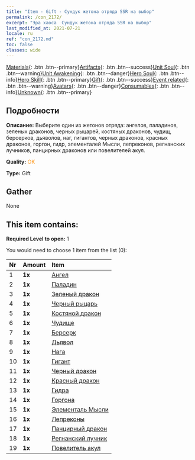 ```yaml
---
title: "Item - Gift - Сундук жетона отряда SSR на выбор"
permalink: /con_2172/
excerpt: "Эра хаоса  Сундук жетона отряда SSR на выбор"
last_modified_at: 2021-07-21
locale: ru
ref: "con_2172.md"
toc: false
classes: wide
---
```

 [Materials](/ItemsRU/){: .btn .btn--primary}[Artifacts](/ItemsRU/Artifacts/){: .btn .btn--success}[Unit Soul](/ItemsRU/UnitSoul/){: .btn .btn--warning}[Unit Awakening](/ItemsRU/UnitAwakening/){: .btn .btn--danger}[Hero Soul](/ItemsRU/HeroSoul/){: .btn .btn--info}[Hero Skill](/ItemsRU/HeroSkill/){: .btn .btn--primary}[Gift](/ItemsRU/Gift/){: .btn .btn--success}[Event related](/ItemsRU/Events/){: .btn .btn--warning}[Avatars](/ItemsRU/Avatars/){: .btn .btn--danger}[Consumables](/ItemsRU/Consumables/){: .btn .btn--info}[Unknown](/ItemsRU/Unknown/){: .btn .btn--primary}

## Подробности
 **Описание:** Выберите один из жетонов отряда: ангелов, паладинов, зеленых драконов, черных рыцарей, костяных драконов, чудищ, берсерков, дьяволов, наг, гигантов, черных драконов, красных драконов, горгон, гидр, элементалей Мысли, лепреконов, регнанских лучников, панцирных драконов или повелителей акул.

 **Quality:** <span style="color: #FF8C00">OK</span>

 **Type:** Gift

## Gather

  None

## This item contains:

 **Required Level to open:** 1

 You would need to choose 1 item from the list (0):

  | Nr | Amount |     Item    |
  |:---|:-------|:------------|
  | 1 |  **1x** | [Ангел](/ItemsRU/unt_196/) |  | 
  | 2 |  **1x** | [Паладин](/ItemsRU/unt_197/) |  | 
  | 3 |  **1x** | [Зеленый дракон](/ItemsRU/unt_205/) |  | 
  | 4 |  **1x** | [Черный рыцарь](/ItemsRU/unt_213/) |  | 
  | 5 |  **1x** | [Костяной дракон](/ItemsRU/unt_214/) |  | 
  | 6 |  **1x** | [Чудище](/ItemsRU/unt_223/) |  | 
  | 7 |  **1x** | [Берсерк](/ItemsRU/unt_224/) |  | 
  | 8 |  **1x** | [Дьявол](/ItemsRU/unt_232/) |  | 
  | 9 |  **1x** | [Нага](/ItemsRU/unt_240/) |  | 
  | 10 |  **1x** | [Гигант](/ItemsRU/unt_241/) |  | 
  | 11 |  **1x** | [Черный дракон](/ItemsRU/unt_250/) |  | 
  | 12 |  **1x** | [Красный дракон](/ItemsRU/unt_251/) |  | 
  | 13 |  **1x** | [Гидра](/ItemsRU/unt_259/) |  | 
  | 14 |  **1x** | [Горгона](/ItemsRU/unt_257/) |  | 
  | 15 |  **1x** | [Элементаль Мысли](/ItemsRU/unt_267/) |  | 
  | 16 |  **1x** | [Лепреконы](/ItemsRU/unt_270/) |  | 
  | 17 |  **1x** | [Панцирный дракон](/ItemsRU/unt_278/) |  | 
  | 18 |  **1x** | [Регнанский лучник](/ItemsRU/unt_274/) |  | 
  | 19 |  **1x** | [Повелитель акул](/ItemsRU/unt_281/) |  | 
